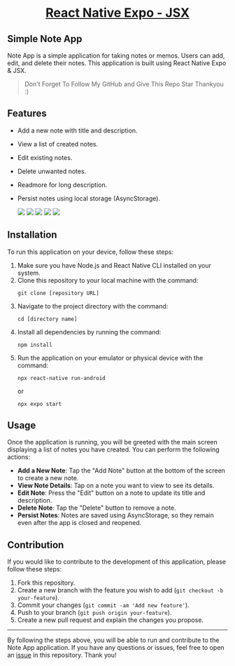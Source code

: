 <h1 align="center">
  <a href="https://expo.dev/">
     React Native Expo - 
  </a>
  <a href="https://legacy.reactjs.org/docs/introducing-jsx.html">
     JSX
  </a>
</h1>

## Simple Note App

Note App is a simple application for taking notes or memos. Users can add, edit, and delete their notes. This application is built using React Native Expo & JSX.
> Don't Forget To Follow My GitHub and Give This Repo Star Thankyou :)

## Features

- Add a new note with title and description.
- View a list of created notes.
- Edit existing notes.
- Delete unwanted notes.
- Readmore for long description.
- Persist notes using local storage (AsyncStorage).

  ![](https://github.com/ilramdhan/PrograteNoteApp/blob/master/Add.gif)
  ![](https://github.com/ilramdhan/PrograteNoteApp/blob/master/Edit.gif)
  ![](https://github.com/ilramdhan/PrograteNoteApp/blob/master/Deleted.gif)
  ![](https://github.com/ilramdhan/PrograteNoteApp/blob/master/Readmore.gif)
  ![](https://github.com/ilramdhan/PrograteNoteApp/blob/master/LocalStorage.gif)

## Installation

To run this application on your device, follow these steps:

1. Make sure you have Node.js and React Native CLI installed on your system.
2. Clone this repository to your local machine with the command:
   ```
   git clone [repository URL]
   ```
3. Navigate to the project directory with the command:
   ```
   cd [directory name]
   ```
4. Install all dependencies by running the command:
   ```
   npm install
   ```
5. Run the application on your emulator or physical device with the command:
   ```
   npx react-native run-android
   ```
   or
   ```
   npx expo start  
   ```

## Usage

Once the application is running, you will be greeted with the main screen displaying a list of notes you have created. You can perform the following actions:

- **Add a New Note**: Tap the "Add Note" button at the bottom of the screen to create a new note.
- **View Note Details**: Tap on a note you want to view to see its details.
- **Edit Note**: Press the "Edit" button on a note to update its title and description.
- **Delete Note**: Tap the "Delete" button to remove a note.
- **Persist Notes**: Notes are saved using AsyncStorage, so they remain even after the app is closed and reopened.

## Contribution

If you would like to contribute to the development of this application, please follow these steps:

1. Fork this repository.
2. Create a new branch with the feature you wish to add (`git checkout -b your-feature`).
3. Commit your changes (`git commit -am 'Add new feature'`).
4. Push to your branch (`git push origin your-feature`).
5. Create a new pull request and explain the changes you propose.


---

By following the steps above, you will be able to run and contribute to the Note App application. If you have any questions or issues, feel free to open an [issue](link-issue) in this repository. Thank you!


